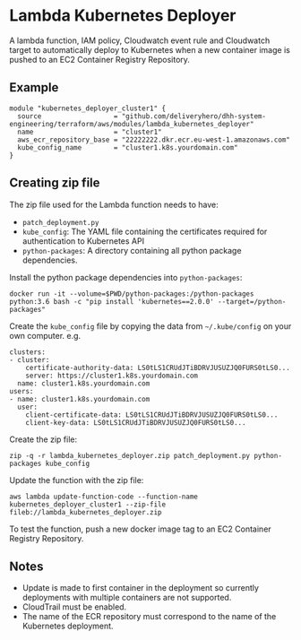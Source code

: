 # Lambda Kubernetes Deployer

A lambda function, IAM policy, Cloudwatch event rule and Cloudwatch target to automatically deploy to Kubernetes when a new container image is pushed to an EC2 Container Registry Repository.

## Example

```hcl
module "kubernetes_deployer_cluster1" {
  source                  = "github.com/deliveryhero/dhh-system-engineering/terraform/aws/modules/lambda_kubernetes_deployer"
  name                    = "cluster1"
  aws_ecr_repository_base = "22222222.dkr.ecr.eu-west-1.amazonaws.com"
  kube_config_name        = "cluster1.k8s.yourdomain.com"
}
```

## Creating zip file

The zip file used for the Lambda function needs to have:

- `patch_deployment.py`
- `kube_config`: The YAML file containing the certificates required for authentication to Kubernetes API
- `python-packages`: A directory containing all python package dependencies.

Install the python package dependencies into `python-packages`:

```
docker run -it --volume=$PWD/python-packages:/python-packages python:3.6 bash -c "pip install 'kubernetes==2.0.0' --target=/python-packages"
```

Create the `kube_config` file by copying the data from `~/.kube/config` on your own computer. e.g.

```
clusters:
- cluster:
    certificate-authority-data: LS0tLS1CRUdJTiBDRVJUSUZJQ0FURS0tLS0...
    server: https://cluster1.k8s.yourdomain.com
  name: cluster1.k8s.yourdomain.com
users:
- name: cluster1.k8s.yourdomain.com
  user:
    client-certificate-data: LS0tLS1CRUdJTiBDRVJUSUZJQ0FURS0tLS0...
    client-key-data: LS0tLS1CRUdJTiBDRVJUSUZJQ0FURS0tLS0...
```

Create the zip file:

```
zip -q -r lambda_kubernetes_deployer.zip patch_deployment.py python-packages kube_config
```

Update the function with the zip file:

```
aws lambda update-function-code --function-name kubernetes_deployer_cluster1 --zip-file fileb://lambda_kubernetes_deployer.zip
```

To test the function, push a new docker image tag to an EC2 Container Registry Repository.

## Notes

- Update is made to first container in the deployment so currently deployments with multiple containers are not supported.
- CloudTrail must be enabled.
- The name of the ECR repository must correspond to the name of the Kubernetes deployment.
